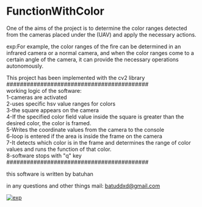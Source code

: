 # FunctionWithColor

One of the aims of the project is to determine the color ranges detected from the cameras placed under the (UAV) and apply the necessary actions.

exp:For example, the color ranges of the fire can be determined in an infrared camera or a normal camera, and when the color ranges come to a certain angle of the camera, it can provide the necessary operations autonomously.

This project has been implemented with the cv2 library <br />
########################################## <br />
working logic of the software:<br />
1-cameras are activated<br />
2-uses specific hsv value ranges for colors <br />
3-the square appears on the camera<br />
4-If the specified color field value inside the square is greater than the desired color, the color is framed. <br />
5-Writes the coordinate values from the camera to the console <br />
6-loop is entered if the area is inside the frame on the camera <br />
7-It detects which color is in the frame and determines the range of color values and runs the function of that color. <br />
8-software stops with "q" key <br />
########################################## <br />

this software is written by batuhan

in any questions and other things mail: batuddxd@gmail.com


<a href="https://ibb.co/GxQGnfs"><img src="https://i.ibb.co/yfFKdmh/exp.png" alt="exp" border="0"></a>
